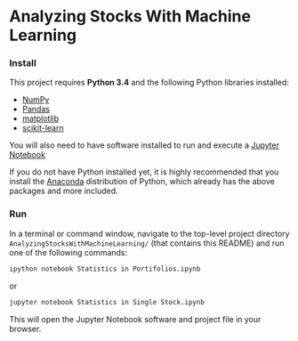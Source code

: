 # Analyzing Stocks With Machine Learning

### Install

This project requires **Python 3.4** and the following Python libraries installed:

- [NumPy](http://www.numpy.org/)
- [Pandas](http://pandas.pydata.org)
- [matplotlib](http://matplotlib.org/)
- [scikit-learn](http://scikit-learn.org/stable/)

You will also need to have software installed to run and execute a [Jupyter Notebook](http://ipython.org/notebook.html)

If you do not have Python installed yet, it is highly recommended that you install the [Anaconda](http://continuum.io/downloads) distribution of Python, which already has the above packages and more included.


### Run

In a terminal or command window, navigate to the top-level project directory `AnalyzingStocksWithMachineLearning/` (that contains this README) and run one of the following commands:

```bash
ipython notebook Statistics in Portifolios.ipynb
```  
or
```bash
jupyter notebook Statistics in Single Stock.ipynb
```

This will open the Jupyter Notebook software and project file in your browser.

